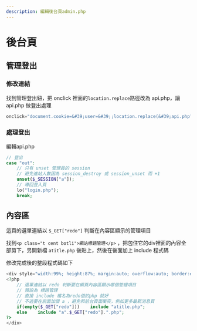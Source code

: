 ```yaml
---
description: 編輯後台頁admin.php
---
```


# 後台頁

## 管理登出

### 修改連結

找到管理登出鈕，把 onclick 裡面的`location.replace`路徑改為 api.php，讓 api.php 做登出處理

```php
onclick="document.cookie=&#39;user=&#39;;location.replace(&#39;api.php?do=out&#39;)" style="width:99%; margin-right:2px; height:50px;"
```

### 處理登出

編輯api.php

```php
// 登出
case "out":
    // 只有 unset 管理員的 session
    // 避免進站人數因為 session_destroy 或 session_unset 而 +1
    unset($_SESSION["a"]);
    // 導回登入頁
    lo("login.php");
    break;
```

## 內容區

這頁的選單連結以 `$_GET["redo"]` 判斷在內容區顯示的管理項目

找到`<p class="t cent botli">網站標題管理</p>` ，把包住它的div裡面的內容全部剪下，另開新檔 `atitle.php` 後貼上，然後在後面加上 include 程式碼

修改完成後的整段程式碼如下

```php
<div style="width:99%; height:87%; margin:auto; overflow:auto; border:#666 1px solid;">
<?php
    // 選單連結以 redo 判斷要在網頁內容區顯示哪個管理項目
    // 預設為 標題管理
    // 直接 include 檔名為redo值的php 就好
    // 不過要在前面加個 a ，避免和前台頁面衝突，例如更多最新消息頁
    if(empty($_GET["redo"]))	include "atitle.php";
    else 	include "a".$_GET["redo"].".php";	
?>
</div>
```

